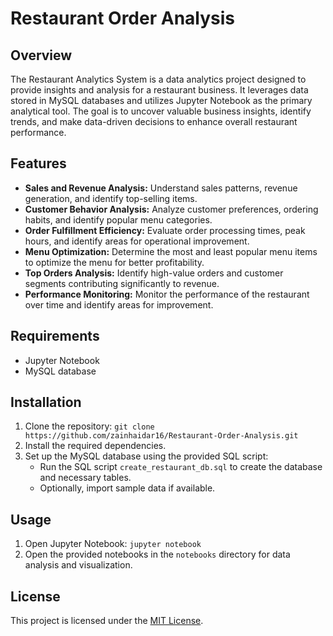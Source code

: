 # Restaurant Order Analysis

## Overview
The Restaurant Analytics System is a data analytics project designed to provide insights and analysis for a restaurant business. It leverages data stored in MySQL databases and utilizes Jupyter Notebook as the primary analytical tool. The goal is to uncover valuable business insights, identify trends, and make data-driven decisions to enhance overall restaurant performance.

## Features
- **Sales and Revenue Analysis:** Understand sales patterns, revenue generation, and identify top-selling items.
- **Customer Behavior Analysis:** Analyze customer preferences, ordering habits, and identify popular menu categories.
- **Order Fulfillment Efficiency:** Evaluate order processing times, peak hours, and identify areas for operational improvement.
- **Menu Optimization:** Determine the most and least popular menu items to optimize the menu for better profitability.
- **Top Orders Analysis:** Identify high-value orders and customer segments contributing significantly to revenue.
- **Performance Monitoring:** Monitor the performance of the restaurant over time and identify areas for improvement.

## Requirements
- Jupyter Notebook
- MySQL database

## Installation
1. Clone the repository: `git clone https://github.com/zainhaidar16/Restaurant-Order-Analysis.git`
2. Install the required dependencies.
3. Set up the MySQL database using the provided SQL script:
   - Run the SQL script `create_restaurant_db.sql` to create the database and necessary tables.
   - Optionally, import sample data if available.

## Usage
1. Open Jupyter Notebook: `jupyter notebook`
2. Open the provided notebooks in the `notebooks` directory for data analysis and visualization.

## License
This project is licensed under the [MIT License](LICENSE).